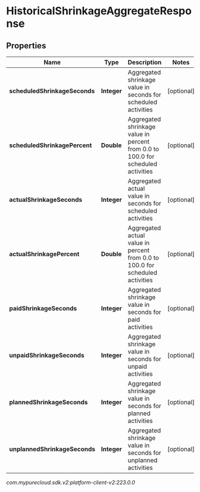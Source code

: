 # HistoricalShrinkageAggregateResponse


## Properties

| Name | Type | Description | Notes |
| ------------ | ------------- | ------------- | ------------- |
| **scheduledShrinkageSeconds** | **Integer** | Aggregated shrinkage value in seconds for scheduled activities |  [optional] |
| **scheduledShrinkagePercent** | **Double** | Aggregated shrinkage value in percent from 0.0 to 100.0 for scheduled activities |  [optional] |
| **actualShrinkageSeconds** | **Integer** | Aggregated actual value in seconds for scheduled activities |  [optional] |
| **actualShrinkagePercent** | **Double** | Aggregated actual value in percent from 0.0 to 100.0 for scheduled activities |  [optional] |
| **paidShrinkageSeconds** | **Integer** | Aggregated shrinkage value in seconds for paid activities |  [optional] |
| **unpaidShrinkageSeconds** | **Integer** | Aggregated shrinkage value in seconds for unpaid activities |  [optional] |
| **plannedShrinkageSeconds** | **Integer** | Aggregated shrinkage value in seconds for planned activities |  [optional] |
| **unplannedShrinkageSeconds** | **Integer** | Aggregated shrinkage value in seconds for unplanned activities |  [optional] |




_com.mypurecloud.sdk.v2:platform-client-v2:223.0.0_
